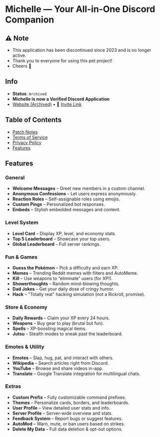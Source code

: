 # Michelle — Your All-in-One Discord Companion

## ⚠ Note
- This application has been discontinued since 2023 and is no longer active.
- Thank you to everyone for using this pet project!
- Cheers 🥂

## Info
- **Status**: `Archived`
- **Michelle is now a Verified Discord Application**  
- [Website (Archived)](https://www.michelle-bot.co.in) • 🔗 [Invite Link](https://discord.com/oauth2/authorize?client_id=840180379389263882&permissions=4228906231&scope=bot+applications.commands)


## Table of Contents

- [Patch Notes](https://github.com/MuditMehta07/Michelle/blob/main/PatchNotes.md)
- [Terms of Service](https://github.com/MuditMehta07/Michelle/blob/main/TermsOfService.md)
- [Privacy Policy](https://github.com/MuditMehta07/Michelle/blob/main/PrivacyPolicy.md)
- [Features](#-features)


## Features

### General
- **Welcome Messages** – Greet new members in a custom channel.
- **Anonymous Confessions** – Let users express anonymously.
- **Reaction Roles** – Self-assignable roles using emojis.
- **Custom Pings** – Personalized bot responses.
- **Embeds** – Stylish embedded messages and content.

### Level System
- **Level Card** – Display XP, level, and economy stats.
- **Top 5 Leaderboard** – Showcase your top users.
- **Global Leaderboard** – Full server rankings.

### Fun & Games
- **Guess the Pokémon** – Pick a difficulty and earn XP.
- **Memes** – Trending Reddit memes with filters and AutoMeme.
- **Kill** – Use weapons to “eliminate” users (for XP!).
- **Showerthoughts** – Random mind-blowing thoughts.
- **Dad Jokes** – Get your daily dose of cringy humor.
- **Hack** – "Totally real" hacking simulation (not a Rickroll, promise).

### Store & Economy
- **Daily Rewards** – Claim your XP every 24 hours.
- **Weapons** – Buy gear to play (brutal but fun).
- **Spells** – XP-boosting magical items.
- **Jutsu** – Stealth modes to sneak past the leaderboard.

### Emotes & Utility
- **Emotes** – Slap, hug, pat, and interact with others.
- **Wikipedia** – Search articles right from Discord.
- **YouTube** – Browse and share videos in-app.
- **Translate** – Google Translate integration for multilingual chats.

### Extras
- **Custom Prefix** – Fully customizable command prefixes.
- **Themes** – Personalize cards, borders, and leaderboards.
- **User Profile** – View detailed user stats and info.
- **Server Profile** – Server-wide overview and stats.
- **Feedback System** – Report bugs or suggest features.
- **AutoMod** – Warn, mute, or ban users based on strikes.
- **Delete My Data** – Full data deletion & opt-out options.
